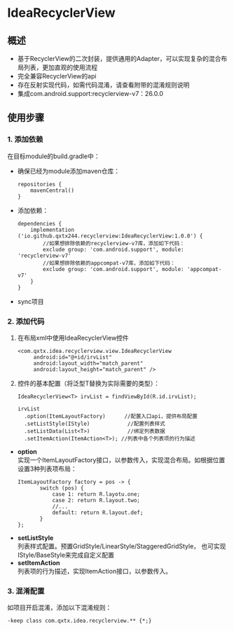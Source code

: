IdeaRecyclerView
=================

## **概述**
+ 基于RecyclerView的二次封装，提供通用的Adapter，可以实现复杂的混合布局列表，更加直观的使用流程
+ 完全兼容RecyclerView的api
+ 存在反射实现代码，如需代码混淆，请查看附带的混淆规则说明
+ 集成com.android.support:recyclerview-v7：26.0.0

## **使用步骤**
### **1. 添加依赖**
  在目标module的build.gradle中：
  + 确保已经为module添加maven仓库：
    ```
    repositories {
        mavenCentral()
    }
    ```
  + 添加依赖：
    ```
    dependencies {
        implementation ('io.github.qxtx244.recyclerview:IdeaRecyclerView:1.0.0') {
            //如果想排除依赖的recyclerview-v7库，添加如下代码：
            exclude group: 'com.android.support', module: 'recyclerview-v7'
            //如果想排除依赖的appcompat-v7库，添加如下代码：
            exclude group: 'com.android.support', module: 'appcompat-v7'                               
        }    
    }
    ```
  + sync项目

### **2. 添加代码**
1. 在布局xml中使用IdeaRecyclerView控件
   ```
   <com.qxtx.idea.recyclerview.view.IdeaRecyclerView
        android:id="@+id/irvList"
        android:layout_width="match_parent"
        android:layout_height="match_parent" />
   ```
2. 控件的基本配置（将泛型T替换为实际需要的类型）：
   ```
   IdeaRecyclerView<T> irvList = findViewById(R.id.irvList);
   ```
   ```
   irvList
     .option(ItemLayoutFactory)      //配置入口api，提供布局配置  
     .setListStyle(IStyle)            //配置列表样式 
     .setListData(List<T>)            //绑定列表数据  
     .setItemAction(ItemAction<T>); //列表中各个列表项的行为描述
   ```
+ **option**  
   实现一个ItemLayoutFactory接口，以参数传入，实现混合布局。如根据位置设置3种列表项布局：
   ```
   ItemLayoutFactory factory = pos -> {
          switch (pos) {
              case 1: return R.layotu.one;
              case 2: return R.layout.two;
              //...            
              default: return R.layout.def;
          }
   };
   ```
+ **setListStyle**  
  列表样式配置。预置GridStyle/LinearStyle/StaggeredGridStyle，
  也可实现IStyle/BaseStyle来完成自定义配置
+ **setItemAction**  
  列表项的行为描述，实现ItemAction<T>接口，以参数传入。

### **3. 混淆配置**
如项目开启混淆，添加以下混淆规则：
  ```
  -keep class com.qxtx.idea.recyclerview.** {*;}
  ```
